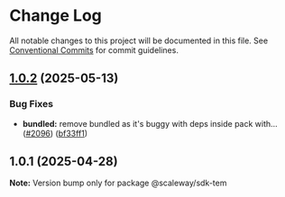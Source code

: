 # Change Log

All notable changes to this project will be documented in this file.
See [Conventional Commits](https://conventionalcommits.org) for commit guidelines.

## [1.0.2](https://github.com/scaleway/scaleway-sdk-js/compare/@scaleway/sdk-tem@1.0.1...@scaleway/sdk-tem@1.0.2) (2025-05-13)

### Bug Fixes

- **bundled:** remove bundled as it's buggy with deps inside pack with… ([#2096](https://github.com/scaleway/scaleway-sdk-js/issues/2096)) ([bf33ff1](https://github.com/scaleway/scaleway-sdk-js/commit/bf33ff1f9cdd951add94817dac27239c86ef5437))

## 1.0.1 (2025-04-28)

**Note:** Version bump only for package @scaleway/sdk-tem
